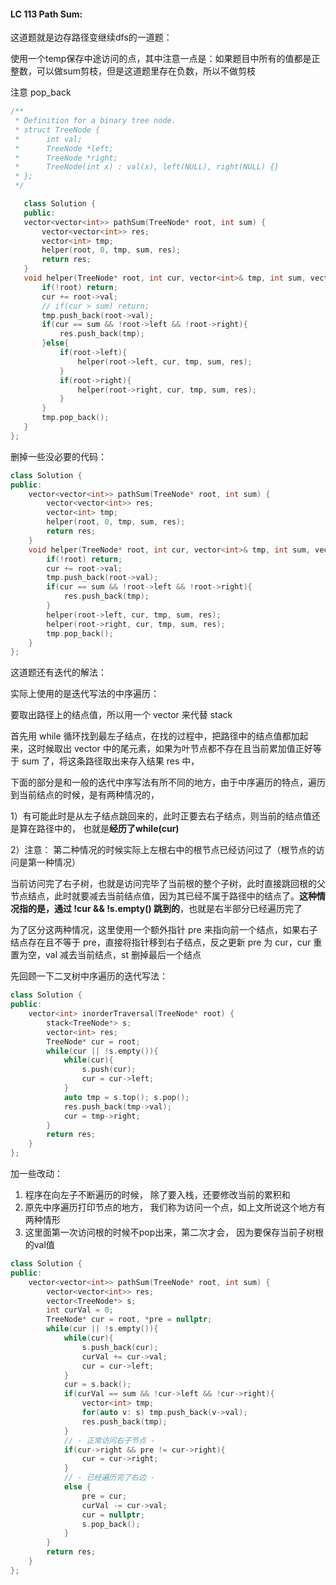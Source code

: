 #### LC 113 Path Sum:

这道题就是边存路径变继续dfs的一道题：

使用一个temp保存中途访问的点，其中注意一点是：如果题目中所有的值都是正整数，可以做sum剪枝，但是这道题里存在负数，所以不做剪枝

注意 pop_back

```c++
/**
 * Definition for a binary tree node.
 * struct TreeNode {
 * 		int val;
 * 		TreeNode *left;
 * 		TreeNode *right;
 * 		TreeNode(int x) : val(x), left(NULL), right(NULL) {}
 * };
 */

   class Solution {
   public:
   vector<vector<int>> pathSum(TreeNode* root, int sum) {
       vector<vector<int>> res;
       vector<int> tmp;
       helper(root, 0, tmp, sum, res);
       return res;
   }
   void helper(TreeNode* root, int cur, vector<int>& tmp, int sum, vector<vector<int>>& res){
       if(!root) return;
       cur += root->val;
       // if(cur > sum) return;
       tmp.push_back(root->val);
       if(cur == sum && !root->left && !root->right){
           res.push_back(tmp);
       }else{
           if(root->left){
               helper(root->left, cur, tmp, sum, res);
           }
           if(root->right){
               helper(root->right, cur, tmp, sum, res);
           }
       }
       tmp.pop_back();
   }
};
```

删掉一些没必要的代码：

```c++
class Solution {
public:
    vector<vector<int>> pathSum(TreeNode* root, int sum) {
        vector<vector<int>> res;
        vector<int> tmp;
        helper(root, 0, tmp, sum, res);
        return res;
    }
    void helper(TreeNode* root, int cur, vector<int>& tmp, int sum, vector<vector<int>>& res){
        if(!root) return;
        cur += root->val;
        tmp.push_back(root->val);
        if(cur == sum && !root->left && !root->right){
            res.push_back(tmp);
        }
        helper(root->left, cur, tmp, sum, res);
        helper(root->right, cur, tmp, sum, res);
        tmp.pop_back();
    }
};
```

这道题还有迭代的解法：

实际上使用的是迭代写法的中序遍历：

要取出路径上的结点值，所以用一个 vector 来代替 stack

首先用 while 循环找到最左子结点，在找的过程中，把路径中的结点值都加起来，这时候取出 vector 中的尾元素，如果为叶节点都不存在且当前累加值正好等于 sum 了，将这条路径取出来存入结果 res 中，

下面的部分是和一般的迭代中序写法有所不同的地方，由于中序遍历的特点，遍历到当前结点的时候，是有两种情况的，

1）有可能此时是从左子结点跳回来的，此时正要去右子结点，则当前的结点值还是算在路径中的， 也就是**经历了while(cur)**

2）注意： 第二种情况的时候实际上左根右中的根节点已经访问过了（根节点的访问是第一种情况）

当前访问完了右子树，也就是访问完毕了当前根的整个子树，此时直接跳回根的父节点结点，此时就要减去当前结点值，因为其已经不属于路径中的结点了。**这种情况指的是，通过 !cur && !s.empty() 跳到的**，也就是右半部分已经遍历完了

为了区分这两种情况，这里使用一个额外指针 pre 来指向前一个结点，如果右子结点存在且不等于 pre，直接将指针移到右子结点，反之更新 pre 为 cur，cur 重置为空，val 减去当前结点，st 删掉最后一个结点

先回顾一下二叉树中序遍历的迭代写法：

```c++
class Solution {
public:
    vector<int> inorderTraversal(TreeNode* root) {
        stack<TreeNode*> s;
        vector<int> res;
        TreeNode* cur = root;
        while(cur || !s.empty()){
            while(cur){
                s.push(cur);
                cur = cur->left;
            }
            auto tmp = s.top(); s.pop();
            res.push_back(tmp->val);
            cur = tmp->right;
        }
        return res;
    }
};
```

加一些改动：

1. 程序在向左子不断遍历的时候， 除了要入栈，还要修改当前的累积和
2. 原先中序遍历打印节点的地方， 我们称为访问一个点，如上文所说这个地方有两种情形
3. 这里面第一次访问根的时候不pop出来，第二次才会， 因为要保存当前子树根的val值

```c++
class Solution {
public:
    vector<vector<int>> pathSum(TreeNode* root, int sum) {
        vector<vector<int>> res;
        vector<TreeNode*> s;
        int curVal = 0;
        TreeNode* cur = root, *pre = nullptr;
        while(cur || !s.empty()){
            while(cur){
                s.push_back(cur);
                curVal += cur->val;
                cur = cur->left;
            }
            cur = s.back();
            if(curVal == sum && !cur->left && !cur->right){
                vector<int> tmp;
                for(auto v: s) tmp.push_back(v->val);
                res.push_back(tmp);
            }
            // - 正常访问右子节点 -
            if(cur->right && pre != cur->right){
                cur = cur->right;
            }
          	// - 已经遍历完了右边 -
          	else {
                pre = cur;
                curVal -= cur->val;
                cur = nullptr;
                s.pop_back();
            } 
        }
        return res;
    }
};
```

